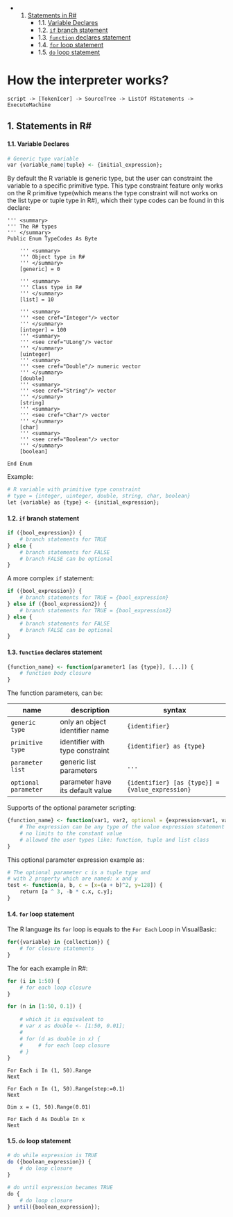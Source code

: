 <!-- vscode-markdown-toc -->
* 1. [Statements in R#](#StatementsinR)
		* 1.1. [Variable Declares](#VariableDeclares)
		* 1.2. [``if`` branch statement](#ifbranchstatement)
		* 1.3. [``function`` declares statement](#functiondeclaresstatement)
		* 1.4. [``for`` loop statement](#forloopstatement)
		* 1.5. [``do`` loop statement](#doloopstatement)

<!-- vscode-markdown-toc-config
	numbering=true
	autoSave=true
	/vscode-markdown-toc-config -->
<!-- /vscode-markdown-toc -->

# How the interpreter works?

```
script -> [TokenIcer] -> SourceTree -> ListOf RStatements -> ExecuteMachine
```

##  1. <a name='StatementsinR'></a>Statements in R#

####  1.1. <a name='VariableDeclares'></a>Variable Declares

```R
# Generic type variable
var {variable_name|tuple} <- {initial_expression};
```

By default the R variable is generic type, but the user can constraint the variable to a specific primitive type. This type constraint feature only works on the R primitive type(which means the type constraint will not works on the list type or tuple type in R#), which their type codes can be found in this declare:

```vbnet
''' <summary>
''' The R# types
''' </summary>
Public Enum TypeCodes As Byte

    ''' <summary>
    ''' Object type in R#
    ''' </summary>
    [generic] = 0

    ''' <summary>
    ''' Class type in R#
    ''' </summary>
    [list] = 10

    ''' <summary>
    ''' <see cref="Integer"/> vector
    ''' </summary>
    [integer] = 100
    ''' <summary>
    ''' <see cref="ULong"/> vector
    ''' </summary>
    [uinteger]
    ''' <summary>
    ''' <see cref="Double"/> numeric vector
    ''' </summary>
    [double]
    ''' <summary>
    ''' <see cref="String"/> vector
    ''' </summary>
    [string]
    ''' <summary>
    ''' <see cref="Char"/> vector
    ''' </summary>
    [char]
    ''' <summary>
    ''' <see cref="Boolean"/> vector
    ''' </summary>
    [boolean]

End Enum
```

Example:

```R
# R variable with primitive type constraint
# type = {integer, uinteger, double, string, char, boolean}
let {variable} as {type} <- {initial_expression};
```

####  1.2. <a name='ifbranchstatement'></a>``if`` branch statement

```R
if ({bool_expression}) {
    # branch statements for TRUE
} else {
    # branch statements for FALSE
    # branch FALSE can be optional
}
```

A more complex ``if`` statement:

```R
if ({bool_expression}) {
    # branch statements for TRUE = {bool_expression}
} else if ({bool_expression2}) {
    # branch statements for TRUE = {bool_expression2}
} else {
    # branch statements for FALSE
    # branch FALSE can be optional
}
```

####  1.3. <a name='functiondeclaresstatement'></a>``function`` declares statement

```R
{function_name} <- function(parameter1 [as {type}], [...]) {
    # function body closure
}
```

The function parameters, can be:

| name                   | description                      | syntax                                            |
|------------------------|----------------------------------|---------------------------------------------------|
| ``generic type``       | only an object identifier name   | ``{identifier}``                                  |
| ``primitive type``     | identifier with type constraint  | ``{identifier} as {type}``                        |
| ``parameter list``     | generic list parameters          | ``...``                                           |
| ``optional parameter`` | parameter have its default value | ``{identifier} [as {type}] = {value_expression}`` |

Supports of the optional parameter scripting:

```R
{function_name} <- function(var1, var2, optional = {expression<var1, var2>}) {
    # The expression can be any type of the value expression statement
    # no limits to the constant value
    # allowed the user types like: function, tuple and list class
}
```

This optional parameter expression example as: 

```R
# The optional parameter c is a tuple type and 
# with 2 property which are named: x and y
test <- function(a, b, c = [x=(a + b)^2, y=128]) {
    return [a ^ 3, -b * c.x, c.y];
}
```

####  1.4. <a name='forloopstatement'></a>``for`` loop statement

The R language its ``for`` loop is equals to the ``For Each`` Loop in VisualBasic:

```R
for({variable} in {collection}) {
    # for closure statements
}
```

The for each example in R#:

```R
for (i in 1:50) {
    # for each loop closure 
}

for (n in [1:50, 0.1]) {
    
    # which it is equivalent to 
    # var x as double <- [1:50, 0.01];
    # 
    # for (d as double in x) {
    #     # for each loop closure 
    # }
}
```

```vbnet
For Each i In (1, 50).Range
Next

For Each n In (1, 50).Range(step:=0.1)
Next

Dim x = (1, 50).Range(0.01)

For Each d As Double In x
Next
```

####  1.5. <a name='doloopstatement'></a>``do`` loop statement

```R
# do while expression is TRUE
do ({boolean_expression}) {
    # do loop closure
}

# do until expression becames TRUE
do {
    # do loop closure
} until({boolean_expression});
```
